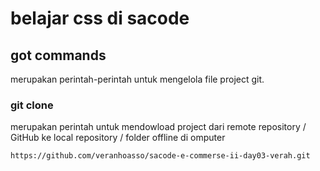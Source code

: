 # belajar css di sacode

## got commands

merupakan perintah-perintah untuk mengelola file project git.

### git clone <url-repository>

merupakan perintah untuk mendowload project dari remote repository / GitHub ke local repository / folder offline di omputer 

```git
https://github.com/veranhoasso/sacode-e-commerse-ii-day03-verah.git
```
